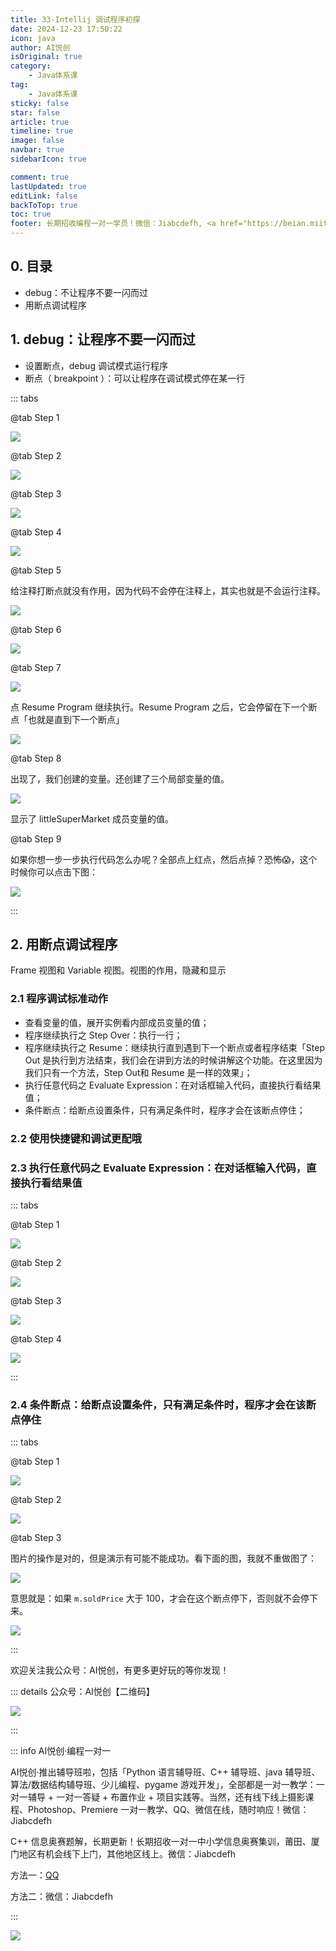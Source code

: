 ```yaml
---
title: 33-Intellij 调试程序初探
date: 2024-12-23 17:50:22
icon: java
author: AI悦创
isOriginal: true
category: 
    - Java体系课
tag:
    - Java体系课
sticky: false
star: false
article: true
timeline: true
image: false
navbar: true
sidebarIcon: true

comment: true
lastUpdated: true
editLink: false
backToTop: true
toc: true
footer: 长期招收编程一对一学员！微信：Jiabcdefh, <a href="https://beian.miit.gov.cn/" target="_blank">闽ICP备19021486号-6</a>
---
```


## 0. 目录

- debug：不让程序不要一闪而过
- 用断点调试程序



## 1. debug：让程序不要一闪而过

- 设置断点，debug 调试模式运行程序
- 断点（ breakpoint ）：可以让程序在调试模式停在某一行

::: tabs

@tab Step 1

![](./33.assets/1672845956178-041ffa31-5edb-454f-a78f-994cce00cb44.png)

@tab Step 2

![](./33.assets/1672846008853-5075273b-7730-446b-9dca-e8b411ea076d.png)

@tab Step 3

![](./33.assets/1672846025056-63f7d1a5-671e-47e9-a1f1-7406bb35b2c7.png)

@tab Step 4

![](./33.assets/1672846098231-1fb3699b-ba5a-4f5a-bdde-3a6a17d1f81c.png)

@tab Step 5

给注释打断点就没有作用，因为代码不会停在注释上，其实也就是不会运行注释。

![](./33.assets/1672846127705-b925a032-23ec-442f-a53a-1c7b4ce7fd50.png)

@tab Step 6

![](./33.assets/1673225670175-1b454ee5-4e79-4776-85bf-91d84ae86c05.png)

@tab Step 7

![](./33.assets/1673225752583-e773fea5-b2bc-437c-948d-b510be632cbe.png)

点 Resume Program 继续执行。Resume Program 之后，它会停留在下一个断点「也就是直到下一个断点」

![](./33.assets/1673225875448-22e51cd7-bda4-4897-bf8f-87b95ce9042c.png)

@tab Step 8

出现了，我们创建的变量。还创建了三个局部变量的值。

![](./33.assets/1673247414238-98662ed3-5ca6-4042-9e82-ba9d660a1cdf.png)

显示了 littleSuperMarket 成员变量的值。

@tab Step 9

如果你想一步一步执行代码怎么办呢？全部点上红点，然后点掉？恐怖😱，这个时候你可以点击下图：

![](./33.assets/1673249354802-403e6765-abb6-4c63-bc21-c026d1c48890.png)

:::

## 2. 用断点调试程序

Frame 视图和 Variable 视图。视图的作用，隐藏和显示

### 2.1 程序调试标准动作

- 查看变量的值，展开实例看内部成员变量的值；
- 程序继续执行之 Step Over：执行一行；
- 程序继续执行之 Resume：继续执行直到遇到下一个断点或者程序结束「Step Out 是执行到方法结束，我们会在讲到方法的时候讲解这个功能。在这里因为我们只有一个方法，Step Out和 Resume 是一样的效果」；
- 执行任意代码之 Evaluate Expression：在对话框输入代码，直接执行看结果值；
- 条件断点：给断点设置条件，只有满足条件时，程序才会在该断点停住；



### 2.2 使用快捷键和调试更配哦



### 2.3 执行任意代码之 Evaluate Expression：在对话框输入代码，直接执行看结果值

::: tabs

@tab Step 1

![](./33.assets/1673250766428-d4259ae4-28fb-46f6-add1-d3c325efcff4.png)

@tab Step 2

![](./33.assets/1673250782882-41afb99c-b8cb-456c-a6aa-c7ac9a933d2f.png)

@tab Step 3

![](./33.assets/1673250797239-08010327-44e0-43db-9409-a6b8ba1ad99d.png)

@tab Step 4

![](./33.assets/1673250871063-deefd716-979f-46e6-a8f5-1b15ce3eb409.png)

:::



### 2.4 条件断点：给断点设置条件，只有满足条件时，程序才会在该断点停住

::: tabs

@tab Step 1

![](./33.assets/1673321997133-030f8b50-77e4-4f8c-b7c5-a599268cbfb4.png)

@tab Step 2

![](./33.assets/1673322031729-854ebf13-ef51-44d2-8a0c-c1c3bf4853a0.png)

@tab Step 3

图片的操作是对的，但是演示有可能不能成功。看下面的图，我就不重做图了：

![](./33.assets/1673322343678-68dc02e7-5176-445c-9bd6-2918bcf2fd20-20241223192326303.png)

意思就是：如果 `m.soldPrice` 大于 100，才会在这个断点停下，否则就不会停下来。

![](./33.assets/1673322631754-6a3f27fa-4152-4e1e-ac84-d1cca3ef42ad.png)

:::















欢迎关注我公众号：AI悦创，有更多更好玩的等你发现！

::: details 公众号：AI悦创【二维码】

![](/gzh.jpg)

:::

::: info AI悦创·编程一对一

AI悦创·推出辅导班啦，包括「Python 语言辅导班、C++ 辅导班、java 辅导班、算法/数据结构辅导班、少儿编程、pygame 游戏开发」，全部都是一对一教学：一对一辅导 + 一对一答疑 + 布置作业 + 项目实践等。当然，还有线下线上摄影课程、Photoshop、Premiere 一对一教学、QQ、微信在线，随时响应！微信：Jiabcdefh

C++ 信息奥赛题解，长期更新！长期招收一对一中小学信息奥赛集训，莆田、厦门地区有机会线下上门，其他地区线上。微信：Jiabcdefh

方法一：[QQ](http://wpa.qq.com/msgrd?v=3&uin=1432803776&site=qq&menu=yes)

方法二：微信：Jiabcdefh

:::

![](/zsxq.jpg)
